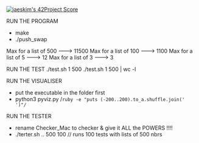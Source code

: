 [![jaeskim's 42Project Score](https://badge42.herokuapp.com/api/project/abouhlel/push_swap)](https://github.com/JaeSeoKim/badge42)

RUN THE PROGRAM 
- make
- ./push_swap <list of nbrs>

Max for a list of 500   ---> 11500
Max for a list of 100   ---> 1100
Max for a list of 5     ---> 12
Max for a list of 3     ---> 3

RUN THE TEST
./test.sh 1 500 
./test.sh 1 500 | wc -l  

RUN THE VISUALISER
- put the executable in the folder first
- python3 pyviz.py /`ruby -e "puts (-200..200).to_a.shuffle.join(' ')"/`  

RUN THE TESTER
- rename Checker_Mac to checker & give it ALL the POWERS !!!!
- ./terter.sh .. 500 100     // runs 100 tests with lists of 500 nbrs
